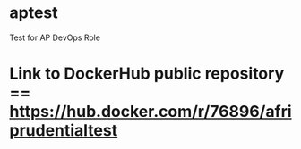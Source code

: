 # aptest
Test for AP DevOps Role

# Link to DockerHub public repository == https://hub.docker.com/r/76896/afriprudentialtest


